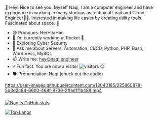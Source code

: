 ###

👋 Hey! Nice to see you. Myself Naqi, I am a computer engineer and have experience in working in many startups as technical Lead and Cloud Engineer👨‍💻. 
Interested in making life easier by creating utility tools. Fascinated about space. 👾

- 😄 Pronouns: He/His/Him
- 🔭 I’m currently working at Rocket 🚀
- 🌱 Exploring Cyber Security
- 💬 Ask me about Servers, Automation, CI/CD, Python, PHP, Bash, Wordpress, MySQL
- 📫 Write me: hey@naqi.engineer
- ⚡ Fun fact: You are now a visitor ![visitors](https://visitor-badge.laobi.icu/badge?page_id=NaqiRizvi) 😉
- 🗣️ Pronunciation: Naqi (check out the audio)

https://user-images.githubusercontent.com/13040185/225860878-5b3d2c84-6600-468f-9736-2ffed1f1b488.mp4

###
[![Naqi's GitHub stats](https://github-readme-stats.vercel.app/api?username=naqirizvi&theme=aura_dark&show_icons=true&title_color=2ED3EA&hide=prs)](https://github.com/naqirizvi/github-readme-stats)

[![Top Langs](https://github-readme-stats.vercel.app/api/top-langs/?username=naqirizvia&layout=compact)](https://github.com/naqirizvi/github-readme-stats)

